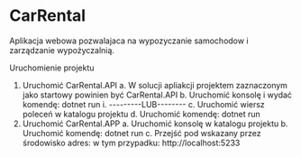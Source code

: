 # CarRental


Aplikacja webowa pozwalajaca na wypozyczanie samochodow i zarządzanie wypożyczalnią.



Uruchomienie projektu
1.	Uruchomić CarRental.API 
a.	W solucji apliakcji projektem zaznaczonym jako startowy powinien być CarRental.API
b.	Uruchomić konsolę i wydać komendę: dotnet run
i.	---------LUB--------
c.	Uruchomić wiersz poleceń w katalogu projektu
d.	Uruchomić komendę: dotnet run
2.	Uruchomić CarRental.APP
a.	Uruchomić konsolę w katalogu projektu
b.	Uruchomić komendę: dotnet run
c.	Przejść pod wskazany przez środowisko adres:  w tym przypadku:      http://localhost:5233
